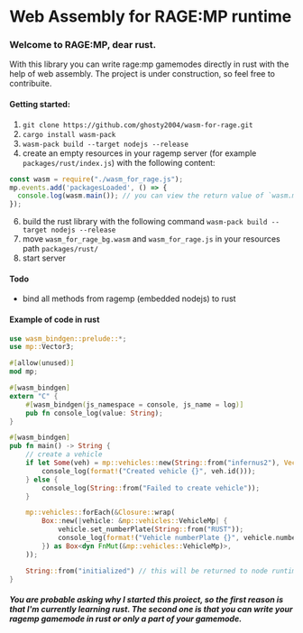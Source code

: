 # Web Assembly for RAGE:MP runtime
### Welcome to RAGE:MP, dear rust.

With this library you can write rage:mp gamemodes directly in rust with the help of web assembly.
The project is under construction, so feel free to contribuite.

#### Getting started:
1. `git clone https://github.com/ghosty2004/wasm-for-rage.git`
2. `cargo install wasm-pack`
3. `wasm-pack build --target nodejs --release`
5. create an empty resources in your ragemp server (for example `packages/rust/index.js`) with the following content:
```js
const wasm = require("./wasm_for_rage.js");
mp.events.add('packagesLoaded', () => {
  console.log(wasm.main()); // you can view the return value of `wasm.main()` from `/src/lib.rs` (it return a String)
});
```
6. build the rust library with the following command `wasm-pack build --target nodejs --release`
7. move `wasm_for_rage_bg.wasm` and `wasm_for_rage.js` in your resources path `packages/rust/`
8. start server

#### Todo
- bind all methods from ragemp (embedded nodejs) to rust

#### Example of code in rust
```rust
use wasm_bindgen::prelude::*;
use mp::Vector3;

#[allow(unused)]
mod mp;

#[wasm_bindgen]
extern "C" {
    #[wasm_bindgen(js_namespace = console, js_name = log)]
    pub fn console_log(value: String);
}

#[wasm_bindgen]
pub fn main() -> String {
    // create a vehicle
    if let Some(veh) = mp::vehicles::new(String::from("infernus2"), Vector3::new(0.0, 0.0, 0.0)) {
        console_log(format!("Created vehicle {}", veh.id()));
    } else {
        console_log(String::from("Failed to create vehicle"));
    }

    mp::vehicles::forEach(&Closure::wrap(
        Box::new(|vehicle: &mp::vehicles::VehicleMp| {
            vehicle.set_numberPlate(String::from("RUST"));
            console_log(format!("Vehicle numberPlate {}", vehicle.numberPlate()));
        }) as Box<dyn FnMut(&mp::vehicles::VehicleMp)>,
    ));

    String::from("initialized") // this will be returned to node runtime (in our case the node from ragemp where it's embedded)
}
```

##### You are probable asking why I started this proiect, so the first reason is that I'm currently learning rust. The second one is that you can write your ragemp gamemode in rust or only a part of your gamemode.
